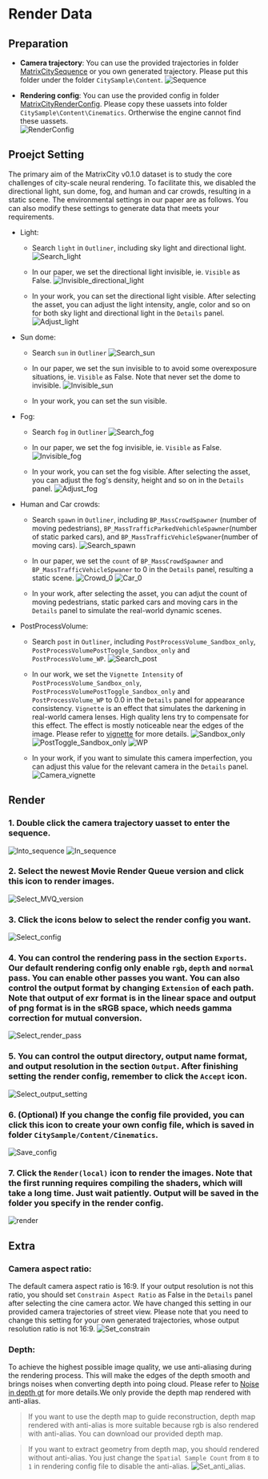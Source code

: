 # Render Data

## Preparation
- **Camera trajectory**: You can use the provided trajectories in folder [MatrixCitySequence](../../MatrixCitySequence) or you own generated trajectory. Please put this folder under the folder `CitySample\Content`.
![Sequence](figures/Sequence.png)

- **Rendering config**: You can use the provided config in folder [MatrixCityRenderConfig](../../MatrixCityRenderConfig). Please copy these uassets into folder `CitySample\Content\Cinematics`. Ortherwise the engine cannot find these uassets.  
![RenderConfig](figures/RenderConfig.png)

## Proejct Setting
The primary aim of the MatrixCity v0.1.0 dataset is to study the core challenges of city-scale neural rendering. To facilitate this, we disabled the directional light, sun dome, fog, and human and car crowds, resulting in a static scene. The environmental settings in our paper are as follows. You can also modify these settings to generate data that meets your requirements.

- Light: 
    - Search `light` in `Outliner`, including sky light and directional light.
    ![Search_light](figures/Search_light.png)

    - In our paper, we set the directional light invisible, ie. `Visible` as False.
    ![Invisible_directional_light](figures/Invisible_directional_light.png)

    - In your work, you can set the directional light visible. After selecting the asset, you can adjust the light intensity, angle, color and so on for both sky light and directional light in the `Details` panel.
    ![Adjust_light](figures/Adjust_light.png)

- Sun dome: 
    - Search `sun` in `Outliner`
    ![Search_sun](figures/Search_sun.png)

    - In our paper, we set the sun invisible to to avoid some overexposure situations, ie. `Visible` as False. Note that never set the dome to invisible.
    ![Invisible_sun](figures/Invisible_sun.png)
    - In your work, you can set the sun visible.

- Fog: 
    - Search `fog` in `Outliner`
    ![Search_fog](figures/Search_fog.png)

    - In our paper, we set the fog invisible, ie. `Visible` as False.
    ![Invisible_fog](figures/Invisible_fog.png)

    - In your work, you can set the fog visible. After selecting the asset, you can adjust the fog's density, height and so on in the `Details` panel.
    ![Adjust_fog](figures/Adjust_fog.png)

- Human and Car crowds: 
    - Search `spawn` in `Outliner`, including `BP_MassCrowdSpawner` (number of moving pedestrians), `BP_MassTrafficParkedVehichleSpawner`(number of static parked cars), and `BP_MassTrafficVehicleSpwaner`(number of moving cars).
    ![Search_spawn](figures/Search_spawn.png)

    - In our paper, we set the `count` of `BP_MassCrowdSpawner` and `BP_MassTrafficVehicleSpwaner` to 0 in the `Details` panel, resulting a static scene.
    ![Crowd_0](figures/Crowd_0.png)
    ![Car_0](figures/Car_0.png)

    - In your work, after selecting the asset, you can adjut the count of moving pedestrians, static parked cars and moving cars in the `Details` panel to simulate the real-world dynamic scenes.

- PostProcessVolume: 
    - Search `post` in `Outliner`, including `PostProcessVolume_Sandbox_only`, `PostProcessVolumePostToggle_Sandbox_only` and `PostProcessVolume_WP`.
    ![Search_post](figures/Search_post.png)

    - In our work, we set the `Vignette Intensity` of `PostProcessVolume_Sandbox_only`, `PostProcessVolumePostToggle_Sandbox_only` and `PostProcessVolume_WP` to 0.0 in the `Details` panel for appearance consistency. `Vignette` is an effect that simulates the darkening in real-world camera lenses. High quality lens try to compensate for this effect. The effect is mostly noticeable near the edges of the image. Please refer to [vignette](https://docs.unrealengine.com/4.27/en-US/RenderingAndGraphics/PostProcessEffects/Vignette/) for more details.
    ![Sandbox_only](figures/Sandbox_only.png)
    ![PostToggle_Sandbox_only](figures/PostToggle_Sandbox_only.png)
    ![WP](figures/WP.png)

    - In your work, if you want to simulate this camera imperfection, you can adjust this value for the relevant camera in the `Details` panel.
    ![Camera_vignette](figures/Camera_vignette.png)

## Render
### 1. Double click the camera trajectory uasset to enter the sequence.
![Into_sequence](figures/Into_sequence.png)
![In_sequence](figures/In_sequence.png)

### 2. Select the newest Movie Render Queue version and click this icon to render images.
![Select_MVQ_version](figures/Select_MVQ_version.png)

### 3. Click the icons below to select the render config you want.
![Select_config](figures/Select_config.png)

### 4. You can control the rendering pass in the section `Exports`. Our default rendering config only enable `rgb`, `depth` and `normal` pass. You can enable other passes you want. You can also control the output format by changing `Extension` of each path. **Note that output of exr format is in the linear space and output of png format is in the sRGB space, which needs gamma correction for mutual conversion.**
![Select_render_pass](figures/Select_render_pass.png)

### 5. You can control the output directory, output name format, and output resolution in the section `Output`. **After finishing setting the render config, remember to click the `Accept` icon.**
![Select_output_setting](figures/Select_output_setting.png) 

### 6. (Optional) If you change the config file provided, you can click this icon to create your own config file, which is saved in folder `CitySample/Content/Cinematics`.
![Save_config](figures/Save_config.png)

### 7. Click the `Render(local)` icon to render the images. **Note that the first running requires compiling the shaders, which will take a long time. Just wait patiently.** Output will be saved in the folder you specify in the render config. 
![render](figures/render.png)

## Extra

### Camera aspect ratio:
The default camera aspect ratio is 16:9. If your output resolution is not this ratio, you should set `Constrain Aspect Ratio` as False in the `Details` panel after selecting the cine camera actor. We have changed this setting in our provided camera trajectories of street view. Please note that you need to change this setting for your own generated trajectories, whose output resolution ratio is not 16:9.
![Set_constrain](figures/Set_constrain.png)

### Depth:
To achieve the highest possible image quality, we use anti-aliasing during the rendering process. This will make the edges of the depth smooth and brings noises when converting depth into poing cloud. Please refer to [Noise in depth gt](https://github.com/city-super/MatrixCity/issues/4#issuecomment-1774054407) for more details.We only provide the depth map rendered with anti-alias. 

>If you want to use the depth map to guide reconstruction, depth map rendered with anti-alias is more suitable because rgb is also rendered with anti-alias. You can download our provided depth map.

>If you want to extract geometry from depth map, you should rendered without anti-alias. You just change the `Spatial Sample Count` from `8` to `1` in rendering config file to disable the anti-alias.
![Set_anti_alias](figures/Set_anti_alias.png).